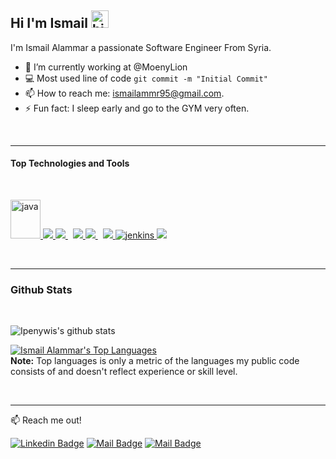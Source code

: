 ## Hi I'm Ismail <img src="https://user-images.githubusercontent.com/1303154/88677602-1635ba80-d120-11ea-84d8-d263ba5fc3c0.gif" width="28px" alt="hi">

I'm Ismail Alammar a passionate Software Engineer From Syria.

- 🔭 I’m currently working at @MoenyLion
- :computer: Most used line of code `git commit -m "Initial Commit"`
- 📫 How to reach me: ismailammr95@gmail.com.
- ⚡ Fun fact: I sleep early and go to the GYM very often.

<br />

----

#### Top Technologies and Tools
<br />


<p align="left"> 
    <a href="https://www.java.com" target="_blank"> <img src="https://www.vectorlogo.zone/logos/java/java-vertical.svg"  alt="java" width="48" height="62"/> </a>
    <a href="https://spring.io/projects/spring-boot" target="_blank"> <img src="https://www.vectorlogo.zone/logos/springio/springio-ar21.svg" /> </a>
    <a style="padding-right:8px;" href="https://nodejs.org" target="_blank"> <img src="https://www.vectorlogo.zone/logos/nodejs/nodejs-horizontal.svg"/> </a> 
    <a href="https://reactjs.org/" target="_blank"> <img src="https://www.vectorlogo.zone/logos/reactjs/reactjs-icon.svg"/> </a>
    <a style="padding-right:8px;" href="https://www.mysql.com/" target="_blank"> <img src="https://www.vectorlogo.zone/logos/mysql/mysql-ar21.svg"/> </a>  
    <a href="https://git-scm.com/" target="_blank"> <img src="https://www.vectorlogo.zone/logos/git-scm/git-scm-icon.svg"/> </a> 
      <a href="https://kafka.apache.org/" target="_blank"> <img src="https://www.vectorlogo.zone/logos/apache_kafka/apache_kafka-ar21.svg" alt="jenkins" /> </a> 
      <a href="https://argoproj.github.io/cd/" target="_blank"> <img src="https://www.vectorlogo.zone/logos/argoprojio/argoprojio-icon.svg"/> </a> 
 
</p>

<br />

----
### Github Stats
<br />

![Ipenywis's github stats](https://github-readme-stats.vercel.app/api?username=ismailalammar&count_private=true&theme=tokyonight&hide=contribs,prs)


<a href="https://github.com/ismailalammar?tab=repositories"><img alt="Ismail Alammar's Top Languages" src="https://github-readme-stats.vercel.app/api/top-langs/?username=ismailalammar&langs_count=8&count_private=true&layout=compact&theme=react&hide_border=true&bg_color=0D1117" /></a>
<br />
  <b>Note:</b> Top languages is only a metric of the languages my public code consists of and doesn't reflect experience or skill level.

<br />

----
:mailbox: Reach me out!

[![Linkedin Badge](https://img.shields.io/badge/-Ismail-0e76a8?style=flat&labelColor=0e76a8&logo=linkedin&logoColor=white)](https://www.linkedin.com/in/ismail-al-ammar-6a5867129/) [![Mail Badge](https://img.shields.io/badge/-ismailammr95-c0392b?style=flat&labelColor=c0392b&logo=gmail&logoColor=white)](mailto:ismailammr95@gmail.com) [![Mail Badge](https://img.shields.io/badge/-@ismailammr95-e84393?style=flat&labelColor=e84393&logo=instagram&logoColor=white)](https://www.instagram.com/ismailalammar/)
